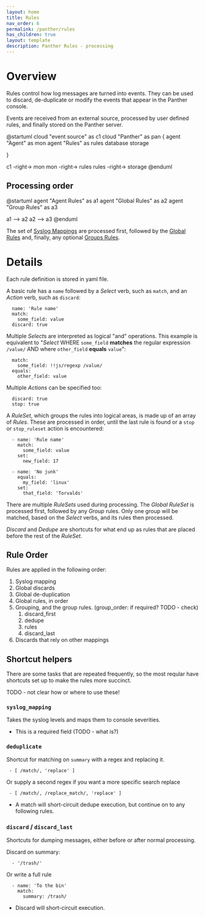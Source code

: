 ```yaml
---
layout: home
title: Rules
nav_order: 6
permalink: /panther/rules
has_children: true
layout: template
description: Panther Rules - processing
---
```



# Overview

Rules control how log messages are turned into events. They can be
used to discard, de-duplicate or modify the events that appear in the
Panther console.

Events are received from an external source, processed by user defined
rules, and finally stored on the Panther server.

@startuml
cloud "event source" as c1
cloud "Panther" as pan {
  agent "Agent" as mon
  agent "Rules" as rules
  database storage

} 

c1 -right-> mon
mon -right-> rules
rules -right-> storage
@enduml


## Processing order

@startuml
agent "Agent Rules" as a1
agent "Global Rules" as a2
agent "Group Rules" as a3

a1 --> a2
a2 --> a3
@enduml

The set of [Syslog Mappings](#syslog-mappings) are processed first,
followed by the [Global Rules](./global.md#global-rules) and, finally, any optional
[Groups Rules](./group.md#group-rules).




# Details

  Each rule definition is stored in yaml file.

  A basic rule has a `name` followed by a *Select* verb, such as `match`, and an *Action* verb, such as `discard`:

      name: 'Rule name'
      match:
        some_field: value
      discard: true

  Multiple *Select*s are interpreted as logical "and" operations.
  This example is equivalent to "*Select* WHERE `some_field` **matches** the regular expression `/value/` AND where `other_field` **equals** `value`":

      match:
        some_field: !!js/regexp /value/
      equals:
        other_field: value


  Multiple *Actions* can be specified too:

      discard: true
      stop: true

  A *RuleSet*, which groups the rules into logical areas, is made up of an array of *Rules*. These are processed in order, until the last rule is found or a `stop` or `stop_ruleset` action is encountered:

      - name: 'Rule name'
        match:
          some_field: value
        set:
          new_field: 17

      - name: 'No junk'
        equals:
          my_field: 'linux'
        set:
          that_field: 'Torvalds'

  There are multiple *RuleSets* used during processing. The *Global* *RuleSet* is processed first, followed
  by any *Group* rules. Only one group will be matched, based on the *Select* verbs, and its rules then processed.

  *Discard* and *Dedupe* are shortcuts for what end up as rules that are placed before the rest of the *RuleSet*.



## Rule Order

Rules are applied in the following order:

  1. Syslog mapping
  2. Global discards
  3. Global de-duplication
  4. Global rules, in order
  5. Grouping, and the group rules. (group_order: if required? TODO - check)
      1. discard_first
      2. dedupe
      3. rules
      4. discard_last
  6. Discards that rely on other mappings


## Shortcut helpers

  There are some tasks that are repeated frequently, so the most
  reqular have shortcuts set up to make the rules more succinct.

  TODO - not clear how or where to use these!

### `syslog_mapping`

  Takes the syslog levels and maps them
  to console severities.

  * This is a required field (TODO - what is?)

### `deduplicate`

  Shortcut for matching on `summary` with a regex and replacing it.

     - [ /match/, 'replace' ]

  Or supply a second regex if you want a more specific search replace

     - [ /match/, /replace_match/, 'replace' ]

  * A match will short-circuit dedupe execution, but continue on to
  any following rules.

### `discard` / `discard_last`

  Shortcuts for dumping messages, either before or after normal
  processing.

  Discard on summary:

      - '/trash/'

  Or write a full rule

      - name: 'To the bin'
        match:
          summary: /trash/

  * Discard will short-circuit execution.

